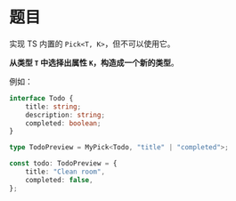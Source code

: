 # 题目

实现 TS 内置的 `Pick<T, K>`，但不可以使用它。

**从类型 `T` 中选择出属性 `K`，构造成一个新的类型**。

例如：

```ts
interface Todo {
    title: string;
    description: string;
    completed: boolean;
}

type TodoPreview = MyPick<Todo, "title" | "completed">;

const todo: TodoPreview = {
    title: "Clean room",
    completed: false,
};
```

